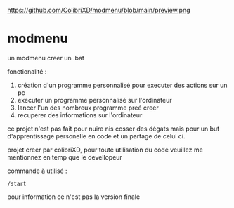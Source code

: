 https://github.com/ColibriXD/modmenu/blob/main/preview.png

# modmenu
un modmenu creer un .bat
 
fonctionalité : 

1. création d'un programme personnalisé pour executer des actions sur un pc 
2. executer un programme personnalisé sur l'ordinateur
3. lancer l'un des nombreux programme preé creer 
4. recuperer des informations sur l'ordinateur

ce projet n'est pas fait pour nuire nis cosser des dégats mais pour un but d'apprentissage personelle en code et un partage de celui ci.


projet creer par colibriXD, pour toute utilisation du code veuillez me mentionnez en temp que le devellopeur 

commande à utilisé :

```
/start
```
pour information ce n'est pas la version finale
